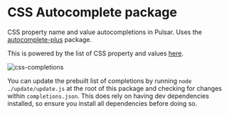 # CSS Autocomplete package

CSS property name and value autocompletions in Pulsar. Uses the
[autocomplete-plus](https://github.com/pulsar-edit/autocomplete-plus) package.

This is powered by the list of CSS property and values [here](https://github.com/adobe/brackets/blob/master/src/extensions/default/CSSCodeHints/CSSProperties.json).

![css-completions](https://cloud.githubusercontent.com/assets/671378/6357910/b9ecbe7c-bc1c-11e4-89b1-033e626c891f.gif)

You can update the prebuilt list of completions by running `node ./update/update.js` at the root of this package and checking for changes within `completions.json`. This does rely on having dev dependencies installed, so ensure you install all dependencies before doing so.
